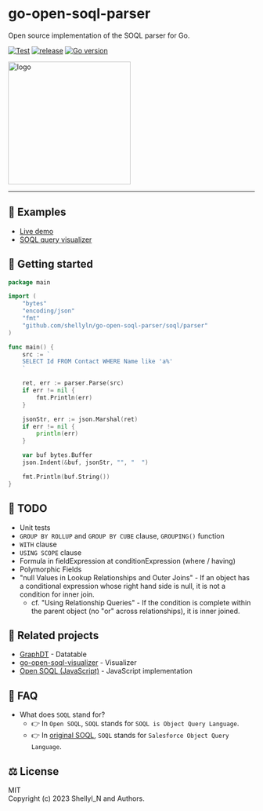 # go-open-soql-parser
Open source implementation of the SOQL parser for Go.

[![Test](https://github.com/shellyln/go-open-soql-parser/actions/workflows/test.yml/badge.svg)](https://github.com/shellyln/go-open-soql-parser/actions/workflows/test.yml)
[![release](https://img.shields.io/github/v/release/shellyln/go-open-soql-parser)](https://github.com/shellyln/go-open-soql-parser/releases)
[![Go version](https://img.shields.io/github/go-mod/go-version/shellyln/go-open-soql-parser)](https://github.com/shellyln/go-open-soql-parser)

<img src="https://raw.githubusercontent.com/shellyln/go-open-soql-parser/master/_assets/logo-opensoql.svg" alt="logo" style="width:250px;" width="250">

---

## 🧭 Examples

* [Live demo](https://shellyln.github.io/soql/)
* [SOQL query visualizer](https://shellyln.github.io/soql-visualizer/)

## 🚀 Getting started

```go
package main

import (
    "bytes"
    "encoding/json"
    "fmt"
    "github.com/shellyln/go-open-soql-parser/soql/parser"
)

func main() {
    src := `
    SELECT Id FROM Contact WHERE Name like 'a%'
    `

    ret, err := parser.Parse(src)
    if err != nil {
        fmt.Println(err)
    }

    jsonStr, err := json.Marshal(ret)
    if err != nil {
        println(err)
    }

    var buf bytes.Buffer
    json.Indent(&buf, jsonStr, "", "  ")

    fmt.Println(buf.String())
}
```

## 🚧 TODO
* Unit tests
* `GROUP BY ROLLUP` and `GROUP BY CUBE` clause, `GROUPING()` function
* `WITH` clause
* `USING SCOPE` clause
* Formula in fieldExpression at conditionExpression (where / having)
* Polymorphic Fields
* "null Values in Lookup Relationships and Outer Joins" - If an object has a conditional expression whose right hand side is null, it is not a condition for inner join.
    * cf. "Using Relationship Queries" - If the condition is complete within the parent object (no "or" across relationships), it is inner joined.

## 🔗 Related projects
* [GraphDT](https://github.com/shellyln/go-graphdt) - Datatable
* [go-open-soql-visualizer](https://github.com/shellyln/go-open-soql-visualizer) - Visualizer
* [Open SOQL (JavaScript)](https://github.com/shellyln/open-soql) - JavaScript implementation

## 🙋 FAQ
* What does `SOQL` stand for?
  * 👉 In `Open SOQL`, `SOQL` stands for `SOQL is Object Query Language`.
  * 👉 In [original SOQL](https://developer.salesforce.com/docs/atlas.en-us.soql_sosl.meta/soql_sosl/sforce_api_calls_soql.htm), `SOQL` stands for `Salesforce Object Query Language`.

## ⚖️ License

MIT  
Copyright (c) 2023 Shellyl_N and Authors.
